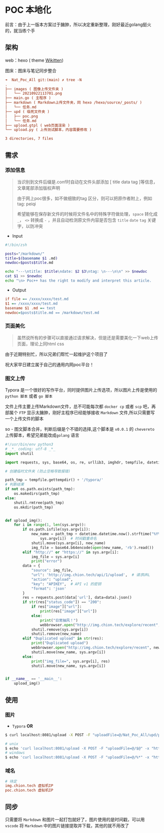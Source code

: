 





# POC 本地化

前言：由于上一版本方案过于臃肿，所以决定重新整理，刚好最近golang挺火的，就当练个手

## 架构

web：hexo ( theme [Wikitten](https://github.com/zthxxx/hexo-theme-Wikitten))

图床：图床与笔记同步整合

```ini
➜  Nat_Poc_All git:(main) ✗ tree -N
.
├── images ( 图像上传文件夹 )
│   └── 20210922113701.png
├── main.go ( 主程序 )
├── markdown ( Markdown上传文件夹，同 hexo /hexo/source/_posts/ )
│   └── 任务.md
├── upd ( 临死文件夹 )
│   ├── poc.png
│   └── 任务.md
├── upload.gtpl ( web页面渲染 )
└── upload.py ( 上传测试脚本，内容需要修改 )

3 directories, 7 files
```



## 需求

### 添加信息

> 当识别到文件后缀是.conf时自动在文件头部添加 [ title data tag ]等信息，文章尾部添加版权声明
>
> 由于网上poc很多，如不做细致的tag 区分，则可以把原作者附上，例如tag: peiqi
>
> 希望能够在保存新文件的时候将文件名中的特殊字符做处理，`space` 转化成 `_`， `<>` 转换成 `-` ，并且自动检测原文件内容是否包含 `title` `date` `tag` 关键字，以防冲突

- Input 

```bash
#!/bin/zsh

posts="/markdown/"
title=$(basename $1 .md)
newdoc=$posts$title.md

echo "---\ntitle: $title\ndate: $2 $3\ntag: \n---\n\n" >> $newdoc
cat $1 >> $newdoc
echo "\n> Poc++ has the right to modify and interpret this article.
```
- Output

```ini
if file == /xxxx/xxxx/test.md
$1 == /xxxx/xxxx/test.md
basename $1 .md == test
newdoc=$posts$title.md == /markdown/test.md
```



### 页面美化

> 虽然说所有的步骤可以直接通过请求解决，但是还是需要美化一下web上传页面，理论上同html css



由于近期特别忙，所以兄弟们帮忙一起维护这个项目了

祝大家早日建立属于自己的通用内网poc平台！

### 图文上传

Typora 是一个很好的写作平台，同时提供图片上传选项，所以图片上传是使用的 `python 脚本` 或者 `go 脚本`

文件上传主要上传Markdown文件，总不可能每次都 `docker cp` 或者 `scp`  吧，再部属个 `FTP` 显示太臃肿，刚好主程序已经能够接收 `Markdown` 文件,所以只需要写一个上传文件的脚本

so - 图文脚本合并，判断后缀是个不错的选择,这个脚本是 `v0.0.1` 的 `chevereto` 上传脚本，希望兄弟能改成`golang` 语言

```python
#!/usr/bin/env python3
# _*_ coding: utf-8 _*_
import shutil

import requests, sys, base64, os, re, urllib3, imghdr, tempfile, datetime, urllib3

# 创建临时文件夹 (防止空格导致报错)

path_tmp = tempfile.gettempdir() + '/typora/'
# 判断结果
if not os.path.exists(path_tmp):
    os.makedirs(path_tmp)
else:
    shutil.rmtree(path_tmp)
    os.mkdir(path_tmp)


def upload_img():
    for i in range(1, len(sys.argv)):
        if os.path.isfile(sys.argv[i]):
            new_name = path_tmp + datetime.datetime.now().strftime("%Y%m%d%H%M%S%f") + "." + imghdr.what(
                sys.argv[i])  # 时间戳重命名
            shutil.move(sys.argv[i], new_name)
            img_file = base64.b64encode(open(new_name, 'rb').read())
        elif "http://" or "https://" in sys.argv[i]:
            img_file = sys.argv[i]
            print("error")
        data = {
            "source": img_file,
            "url": 'http://img.chion.tech/api/1/upload',  # 请求URL
            "action": "upload",
            "key": "APIKEY",  # API v1 的密钥
            "format": 'json'
        }
        res = requests.post(data['url'], data=data).json()
        if str(res["status_code"]) == "200":
            if res["image"]["url"]:
                print(res["image"]["url"])
            else:
                print("日常抽风！")
                webbrowser.open("http://img.chion.tech/explore/recent", new=0, autoraise=True)
            shutil.remove(sys.argv[i])
            shutil.remove(new_name)
        elif "Duplicated upload" in str(res):
            print("Duplicated upload")
            webbrowser.open("http://img.chion.tech/explore/recent", new=0, autoraise=True)
            shutil.move(new_name, sys.argv[i])
        else:
            print("img_file=", sys.argv[i], res)
            shutil.move(new_name, sys.argv[i])


if __name__ == '__main__':
    upload_img()
```

## 使用

### 图片

- `Typora`  **OR** 

```bash
$ curl localhost:8081/upload -X POST -F "uploadFile=@/Nat_Poc_All/upd/poc.png" -x "http://localhost:8080"

# unix
$ echo 'curl localhost:8081/upload -X POST -F "uploadFile=@/$@" -x "http://localhost:8080"' > natpoc && chmod +x natpoc && ./natpoc '/Nat_Poc_All/markdown/任务.md'
# windows
$ echo 'curl localhost:8081/upload -X POST -F "uploadFile=@/%*" -x "http://localhost:8080"' > natpoc && chmod +x natpoc && ./natpoc '/Nat_Poc_All/markdown/任务.md'
```

### 域名

```ini
# 待定
img.chion.tech 虚拟机IP
poc.chion.tech 虚拟机IP
```

## 同步

只需要将 `Markdown` 和图片一起打包就好了，图片使用的是时间戳，可以用 `vscode`  将 `Markdown` 中的图片链接提取并下载，其他的就不用改了
